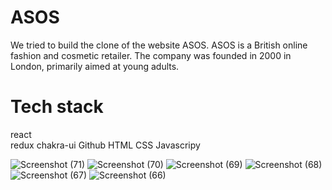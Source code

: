 
<h1>ASOS</h1>
  <p>We tried to build the clone of the website ASOS. ASOS is a British online fashion and cosmetic retailer. The company was founded in 2000 in London, primarily aimed at young adults. <p/>
  <h1>Tech stack</h1>
  <div>react</div>
  redux 
  chakra-ui
  Github
  HTML
  CSS
  Javascripy
  

![Screenshot (71)](https://user-images.githubusercontent.com/93369701/184952101-f4943141-7db3-4f46-97c9-1398bda33db4.png)
![Screenshot (70)](https://user-images.githubusercontent.com/93369701/184952113-619e3bc2-a3ad-4534-a75d-0122bcbadafe.png)
![Screenshot (69)](https://user-images.githubusercontent.com/93369701/184952120-74e2421c-9698-44b5-9919-4e3bb8ccbbdf.png)
![Screenshot (68)](https://user-images.githubusercontent.com/93369701/184952131-f783e7c1-c7de-49ff-8012-d22e08ef14f7.png)
![Screenshot (67)](https://user-images.githubusercontent.com/93369701/184952143-919fd9d7-9504-45e5-88d2-2fab31cd2d78.png)
![Screenshot (66)](https://user-images.githubusercontent.com/93369701/184952153-48eb1e80-d46f-458b-8e65-7e4c52d146db.png)
